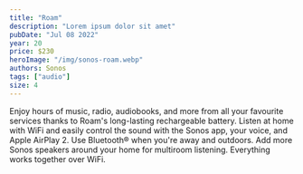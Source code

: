 ```yaml
---
title: "Roam"
description: "Lorem ipsum dolor sit amet"
pubDate: "Jul 08 2022"
year: 20
price: $230
heroImage: "/img/sonos-roam.webp"
authors: Sonos
tags: ["audio"]
size: 4
---
```


Enjoy hours of music, radio, audiobooks, and more from all your favourite services thanks to Roam's long-lasting rechargeable battery. Listen at home with WiFi and easily control the sound with the Sonos app, your voice, and Apple AirPlay 2. Use Bluetooth® when you're away and outdoors. Add more Sonos speakers around your home for multiroom listening. Everything works together over WiFi.
